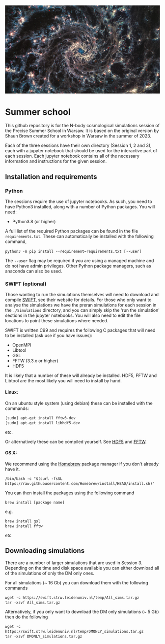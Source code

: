 ![](original.webp)

# Summer school

This github repository is for the N-body cosmological simulations session of the Precise Summer School in Warsaw. It is based on the original version by Shaun Brown created for a workshop in Warsaw in the summer of 2023.

Each of the three sessions have their own directory (Session 1, 2 and 3), each with a jupyter notebook that should be used for the interactive part of each session. Each jupyter notebook contains all of the necessary information and instructions for the given session.

## Installation and requirements

### Python

The sessions require the use of jupyter notebooks. As such, you need to have Python3 installed, along with a number of Python packages. You will need:

- Python3.8 (or higher)

A full list of the required Python packages can be found in the file `requirements.txt`. These can automatically be installed with the following command,

`python3 -m pip install --requirement=requirements.txt [--user]`

The `--user` flag may be required if you are using a managed machine and do not have admin privileges. Other Python package managers, such as anaconda can also be used.

### SWIFT (optional)

Those wanting to run the simulations themselves will need to download and compile [SWIFT](https://swift.dur.ac.uk/docs/index.html), see their website for details. For those who only want to analyse the simulations we have the preran simulations for each session in the `./Simulations` directory, and you can simply skip the 'run the simulation' sections in the jupyter notebooks. You will also need to edit the file locations to point these simulations where needed.

SWIFT is written C99 and requires the following C packages that will need to be installed (ask use if you have issues):

- OpenMPI
- Libtool
- GSL
- FFTW (3.3.x or higher)
- HDF5

It is likely that a number of these will already be installed. HDF5, FFTW and Libtool are the most likely you will need to install by hand. 

#### Linux:

On an ubuntu style system (using debian) these can be installed with the commands:
```
[sudo] apt-get install fftw3-dev
[sudo] apt-get install libhdf5-dev
```
etc.

Or alternatively these can be compiled yourself. See [HDF5](https://www.hdfgroup.org/downloads/hdf5/) and [FFTW](https://www.fftw.org/download.html).

#### OS X:

We recommend using the [Homebrew](https://brew.sh/) package manager if you don't already have it.
```
/bin/bash -c "$(curl -fsSL https://raw.githubusercontent.com/Homebrew/install/HEAD/install.sh)"
```

You can then install the packages using the following command

```
brew install [package name]
```
e.g.
```
brew install gsl
brew install fftw
```
etc

## Downloading simulations

There are a number of larger simulations that are used in Session 3. Depending on the time and disk space available you can either download all of the simulations of only the DM only ones.

For all simulations (~ 16 Gb) you can download them with the following commands
```
wget -c https://swift.strw.leidenuniv.nl/temp/All_sims.tar.gz
tar -xzvf All_sims.tar.gz
```

Alternatively, if you only want to download the DM only simulations (~ 5 Gb) then do the following
```
wget -c https://swift.strw.leidenuniv.nl/temp/DMONLY_simulations.tar.gz
tar -xzvf DMONLY_simulations.tar.gz
```


